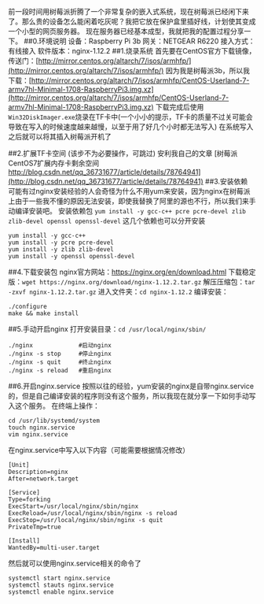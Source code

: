 前一段时间用树莓派折腾了一个非常复杂的嵌入式系统，现在树莓派已经闲下来了。那么贵的设备怎么能闲着吃灰呢？我把它放在保护盒里插好线，计划使其变成一个小型的网页服务器。
现在服务器已经基本成型，我就把我的配置过程分享一下。
##0.环境说明
设备：Raspberry Pi 3b
网关：NETGEAR R6220
接入方式：有线接入
软件版本：nginx-1.12.2
##1.烧录系统
首先要在CentOS官方下载镜像，传送门：[http://mirror.centos.org/altarch/7/isos/armhfp/](http://mirror.centos.org/altarch/7/isos/armhfp/)
因为我是树莓派3b，所以我下载：[http://mirror.centos.org/altarch/7/isos/armhfp/CentOS-Userland-7-armv7hl-Minimal-1708-RaspberryPi3.img.xz](http://mirror.centos.org/altarch/7/isos/armhfp/CentOS-Userland-7-armv7hl-Minimal-1708-RaspberryPi3.img.xz)
下载完成后使用`Win32DiskImager.exe`烧录在TF卡中(一个小小的提示，TF卡的质量不过关可能会导致在写入的时候速度越来越慢，以至于用了好几个小时都无法写入)
在系统写入之后就可以将其插入树莓派开机了

##2.扩展TF卡空间
(该步不为必要操作，可跳过)
安利我自己的文章
[树莓派 CentOS7扩展内存卡剩余空间 http://blog.csdn.net/qq_36731677/article/details/78764941](http://blog.csdn.net/qq_36731677/article/details/78764941)
##3.安装依赖
可能有过nginx安装经验的人会奇怪为什么不用yum来安装，因为nginx在树莓派上由于一些我不懂的原因无法安装，即使我替换了阿里的源也不行，所以我们来手动编译安装吧。
安装依赖包
`yum install -y gcc-c++ pcre pcre-devel zlib zlib-devel openssl openssl-devel`
这几个依赖也可以分开安装
```
yum install -y gcc-c++ 
yum install -y pcre pcre-devel 
yum install -y zlib zlib-devel 
yum install -y openssl openssl-devel
```
##4.下载安装包
nginx官方网站：https://nginx.org/en/download.html
下载稳定版：`wget https://nginx.org/download/nginx-1.12.2.tar.gz`
解压压缩包：`tar -zxvf nginx-1.12.2.tar.gz`
进入文件夹：`cd nginx-1.12.2`
编译安装：
```
./configure
make && make install
```
##5.手动开启nginx
打开安装目录：`cd /usr/local/nginx/sbin/`
```
./nginx    			#启动nginx
./nginx -s stop		#停止nginx
./nginx -s quit		#终止nginx
./nginx -s reload	#重启nginx
```
##6.开启nginx.service
按照以往的经验，yum安装的nginx是自带nginx.service的，但是自己编译安装的程序则没有这个服务，所以我现在就分享一下如何手动写入这个服务。
在终端上操作：
```
cd /usr/lib/systemd/system
touch nginx.service
vim nginx.service
```
在nginx.service中写入以下内容（可能需要根据情况修改）
```
[Unit]
Description=nginx
After=network.target

[Service]
Type=forking
ExecStart=/usr/local/nginx/sbin/nginx
ExecReload=/usr/local/nginx/sbin/nginx -s reload
ExecStop=/usr/local/nginx/sbin/nginx -s quit
PrivateTmp=true

[Install]
WantedBy=multi-user.target
```
然后就可以使用nginx.service相关的命令了
```
systemctl start nginx.service
systemctl stauts nginx.service
systemctl enable nginx.service
```